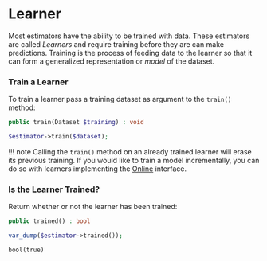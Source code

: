 # Learner
Most estimators have the ability to be trained with data. These estimators are called *Learners* and require training before they are can make predictions. Training is the process of feeding data to the learner so that it can form a generalized representation or *model* of the dataset.

### Train a Learner
To train a learner pass a training dataset as argument to the `train()` method:
```php
public train(Dataset $training) : void
```

```php
$estimator->train($dataset);
```

!!! note
    Calling the `train()` method on an already trained learner will erase its previous training. If you would like to train a model incrementally, you can do so with learners implementing the [Online](online.md) interface.

### Is the Learner Trained?
Return whether or not the learner has been trained:
```php
public trained() : bool
```

```php
var_dump($estimator->trained());
```

```
bool(true)
```
